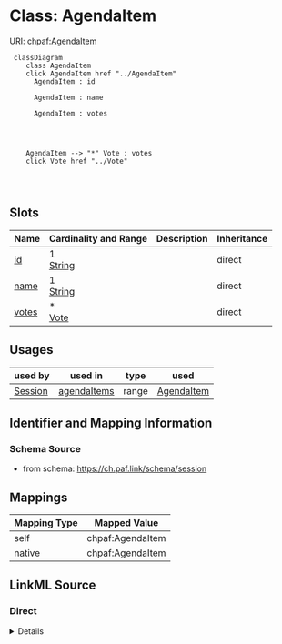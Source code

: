 

# Class: AgendaItem



URI: [chpaf:AgendaItem](https://ch.paf.link/AgendaItem)






```mermaid
 classDiagram
    class AgendaItem
    click AgendaItem href "../AgendaItem"
      AgendaItem : id
        
      AgendaItem : name
        
      AgendaItem : votes
        
          
    
    
    AgendaItem --> "*" Vote : votes
    click Vote href "../Vote"

        
      
```




<!-- no inheritance hierarchy -->


## Slots

| Name | Cardinality and Range | Description | Inheritance |
| ---  | --- | --- | --- |
| [id](id.md) | 1 <br/> [String](String.md) |  | direct |
| [name](name.md) | 1 <br/> [String](String.md) |  | direct |
| [votes](votes.md) | * <br/> [Vote](Vote.md) |  | direct |





## Usages

| used by | used in | type | used |
| ---  | --- | --- | --- |
| [Session](Session.md) | [agendaItems](agendaItems.md) | range | [AgendaItem](AgendaItem.md) |






## Identifier and Mapping Information







### Schema Source


* from schema: https://ch.paf.link/schema/session




## Mappings

| Mapping Type | Mapped Value |
| ---  | ---  |
| self | chpaf:AgendaItem |
| native | chpaf:AgendaItem |







## LinkML Source

<!-- TODO: investigate https://stackoverflow.com/questions/37606292/how-to-create-tabbed-code-blocks-in-mkdocs-or-sphinx -->

### Direct

<details>
```yaml
name: AgendaItem
from_schema: https://ch.paf.link/schema/session
slots:
- id
- name
- votes

```
</details>

### Induced

<details>
```yaml
name: AgendaItem
from_schema: https://ch.paf.link/schema/session
attributes:
  id:
    name: id
    from_schema: https://ch.paf.link/schema/session
    rank: 1000
    identifier: true
    alias: id
    owner: AgendaItem
    domain_of:
    - Session
    - AgendaItem
    - Vote
    - Container
    range: string
    required: true
  name:
    name: name
    from_schema: https://ch.paf.link/schema/session
    rank: 1000
    slot_uri: dcterm:title
    alias: name
    owner: AgendaItem
    domain_of:
    - Session
    - AgendaItem
    range: string
    required: true
  votes:
    name: votes
    from_schema: https://ch.paf.link/schema/session
    rank: 1000
    slot_uri: chpaf:vote
    alias: votes
    owner: AgendaItem
    domain_of:
    - AgendaItem
    range: Vote
    multivalued: true
    inlined: true
    inlined_as_list: true

```
</details>